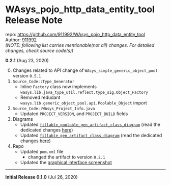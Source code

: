 # WAsys_pojo_http_data_entity_tool Release Note

repo: https://github.com/911992/WAsys_pojo_http_data_entity_tool  
Author: [911992](https://github.com/911992)  
*(NOTE: following list carries mentionable(not all) changes. For detailed changes, check source code(s))*  

**0.2.1** (Aug 23, 2020) 

0. Changes related to API change of `WAsys_simple_generic_object_pool` version `0.5.1`
1. `Source_Code::Type_Generator`
    * Inline `Factory` class now implements `wasys.lib.java_type_util.reflect.type_sig.Object_Factory`
    * Removed redudant `wasys.lib.generic_object_pool.api.Poolable_Object` import
2. `Source_Code::WAsys_Project_Info.java`
    * Updated `PROJECT_VERSION`, and `PROJECT_BUILD` fields
3. Diagrams
    * Updated [`fillable_poolable_gen_artifact_class_diagram`](./_docs/_diagrams/fillable_poolable_gen_artifact_class_diagram.svg) (read the dedicated changes [here](./_docs/_diagrams/fillable_poolable_gen_artifact_class_diagram_release_note.md))
    * Updated [`fillable_gen_artifact_class_diagram`](./_docs/_diagrams/fillable_gen_artifact_class_diagram.svg) (read the dedicated changes [here](./_docs/_diagrams/fillable_gen_artifact_class_diagram_release_note.md))
4. Repo
    * Updated `pom.xml` file
        * changed the artifact to version `0.2.1`        
    * Updated the [graphical interface screenshot](./_docs/_images/graphical_interface_sample.png)

<hr/>

**Initial Release 0.1.0** (Jul 26, 2020)